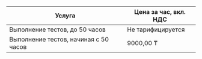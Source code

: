 | Услуга                                | Цена за час, вкл. НДС |
| ------------------------------------- | --------------------- |
| Выполнение тестов, до 50 часов        | Не тарифицируется     |
| Выполнение тестов, начиная с 50 часов | 9000,00 ₸             |